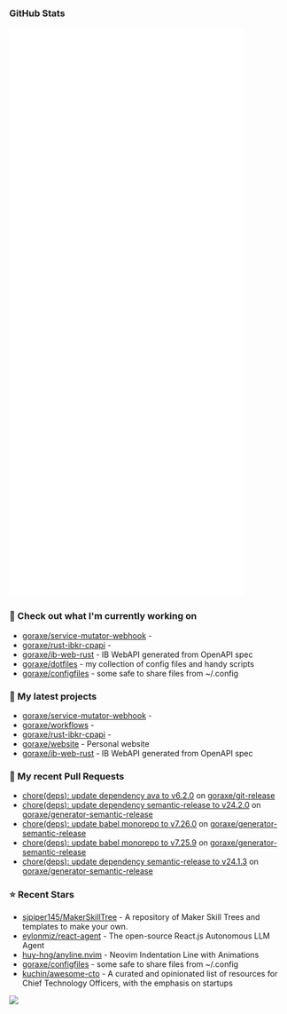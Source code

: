 
### GitHub Stats

<p align="left"><img src="https://raw.githubusercontent.com/goraxe/goraxe/main/github-metrics.svg" /></p>

### 👷 Check out what I'm currently working on

- [goraxe/service-mutator-webhook](https://github.com/goraxe/service-mutator-webhook) - 
- [goraxe/rust-ibkr-cpapi](https://github.com/goraxe/rust-ibkr-cpapi) - 
- [goraxe/ib-web-rust](https://github.com/goraxe/ib-web-rust) - IB WebAPI generated from OpenAPI spec
- [goraxe/dotfiles](https://github.com/goraxe/dotfiles) - my collection of config files and handy scripts
- [goraxe/configfiles](https://github.com/goraxe/configfiles) - some safe to share files from ~/.config 
### 🌱 My latest projects

- [goraxe/service-mutator-webhook](https://github.com/goraxe/service-mutator-webhook) - 
- [goraxe/workflows](https://github.com/goraxe/workflows) - 
- [goraxe/rust-ibkr-cpapi](https://github.com/goraxe/rust-ibkr-cpapi) - 
- [goraxe/website](https://github.com/goraxe/website) - Personal website
- [goraxe/ib-web-rust](https://github.com/goraxe/ib-web-rust) - IB WebAPI generated from OpenAPI spec
### 🔨 My recent Pull Requests

- [chore(deps): update dependency ava to v6.2.0](https://github.com/goraxe/git-release/pull/110) on [goraxe/git-release](https://github.com/goraxe/git-release)
- [chore(deps): update dependency semantic-release to v24.2.0](https://github.com/goraxe/generator-semantic-release/pull/166) on [goraxe/generator-semantic-release](https://github.com/goraxe/generator-semantic-release)
- [chore(deps): update babel monorepo to v7.26.0](https://github.com/goraxe/generator-semantic-release/pull/165) on [goraxe/generator-semantic-release](https://github.com/goraxe/generator-semantic-release)
- [chore(deps): update babel monorepo to v7.25.9](https://github.com/goraxe/generator-semantic-release/pull/164) on [goraxe/generator-semantic-release](https://github.com/goraxe/generator-semantic-release)
- [chore(deps): update dependency semantic-release to v24.1.3](https://github.com/goraxe/generator-semantic-release/pull/163) on [goraxe/generator-semantic-release](https://github.com/goraxe/generator-semantic-release)
### ⭐ Recent Stars

- [sjpiper145/MakerSkillTree](https://github.com/sjpiper145/MakerSkillTree) - A repository of Maker Skill Trees and templates to make your own.  
- [eylonmiz/react-agent](https://github.com/eylonmiz/react-agent) - The open-source React.js Autonomous LLM Agent
- [huy-hng/anyline.nvim](https://github.com/huy-hng/anyline.nvim) - Neovim Indentation Line with Animations
- [goraxe/configfiles](https://github.com/goraxe/configfiles) - some safe to share files from ~/.config 
- [kuchin/awesome-cto](https://github.com/kuchin/awesome-cto) - A curated and opinionated list of resources for Chief Technology Officers, with the emphasis on startups

![](https://komarev.com/ghpvc/?username=goraxe)
